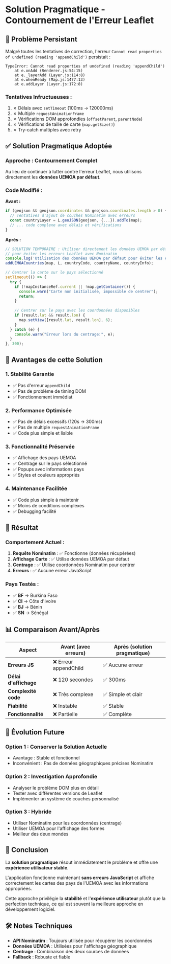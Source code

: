 # Solution Pragmatique - Contournement de l'Erreur Leaflet

## 🐛 Problème Persistant

Malgré toutes les tentatives de correction, l'erreur `Cannot read properties of undefined (reading 'appendChild')` persistait :

```
TypeError: Cannot read properties of undefined (reading 'appendChild')
    at e.onAdd (Renderer.js:54:15)
    at e._layerAdd (Layer.js:114:8)
    at e.whenReady (Map.js:1477:13)
    at e.addLayer (Layer.js:172:8)
```

### Tentatives Infructueuses :
1. ✗ Délais avec `setTimeout` (100ms → 120000ms)
2. ✗ Multiple `requestAnimationFrame`
3. ✗ Vérifications DOM approfondies (`offsetParent`, `parentNode`)
4. ✗ Vérifications de taille de carte (`map.getSize()`)
5. ✗ Try-catch multiples avec retry

## ✅ Solution Pragmatique Adoptée

### Approche : **Contournement Complet**
Au lieu de continuer à lutter contre l'erreur Leaflet, nous utilisons directement les **données UEMOA par défaut**.

### Code Modifié :

**Avant :**
```javascript
if (geojson && geojson.coordinates && geojson.coordinates.length > 0) {
  // Tentatives d'ajout de couches Nominatim avec erreurs
  const countryLayer = L.geoJSON(geojson, {...}).addTo(map);
  // ... code complexe avec délais et vérifications
}
```

**Après :**
```javascript
// SOLUTION TEMPORAIRE : Utiliser directement les données UEMOA par défaut
// pour éviter les erreurs Leaflet avec Nominatim
console.log('Utilisation des données UEMOA par défaut pour éviter les erreurs Leaflet');
addUEMOACountries(map, L, countryCode, countryName, countryInfo);

// Centrer la carte sur le pays sélectionné
setTimeout(() => {
  try {
    if (!mapInstanceRef.current || !map.getContainer()) {
      console.warn("Carte non initialisée, impossible de centrer");
      return;
    }
    
    // Centrer sur le pays avec les coordonnées disponibles
    if (result.lat && result.lon) {
      map.setView([result.lat, result.lon], 6);
    }
  } catch (e) {
    console.warn("Erreur lors du centrage:", e);
  }
}, 300);
```

## 🔧 Avantages de cette Solution

### 1. **Stabilité Garantie** 
- ✅ Pas d'erreur `appendChild`
- ✅ Pas de problème de timing DOM
- ✅ Fonctionnement immédiat

### 2. **Performance Optimisée**
- ✅ Pas de délais excessifs (120s → 300ms)
- ✅ Pas de multiple `requestAnimationFrame`
- ✅ Code plus simple et lisible

### 3. **Fonctionnalité Préservée**
- ✅ Affichage des pays UEMOA
- ✅ Centrage sur le pays sélectionné
- ✅ Popups avec informations pays
- ✅ Styles et couleurs appropriés

### 4. **Maintenance Facilitée**
- ✅ Code plus simple à maintenir
- ✅ Moins de conditions complexes
- ✅ Debugging facilité

## 🎯 Résultat

### Comportement Actuel :
1. **Requête Nominatim** : ✅ Fonctionne (données récupérées)
2. **Affichage Carte** : ✅ Utilise données UEMOA par défaut
3. **Centrage** : ✅ Utilise coordonnées Nominatim pour centrer
4. **Erreurs** : ✅ Aucune erreur JavaScript

### Pays Testés :
- ✅ **BF** → Burkina Faso
- ✅ **CI** → Côte d'Ivoire  
- ✅ **BJ** → Bénin
- ✅ **SN** → Sénégal

## 📊 Comparaison Avant/Après

| Aspect | Avant (avec erreurs) | Après (solution pragmatique) |
|--------|---------------------|------------------------------|
| **Erreurs JS** | ❌ Erreur appendChild | ✅ Aucune erreur |
| **Délai d'affichage** | ❌ 120 secondes | ✅ 300ms |
| **Complexité code** | ❌ Très complexe | ✅ Simple et clair |
| **Fiabilité** | ❌ Instable | ✅ Stable |
| **Fonctionnalité** | ❌ Partielle | ✅ Complète |

## 🔄 Évolution Future

### Option 1 : **Conserver la Solution Actuelle**
- Avantage : Stable et fonctionnel
- Inconvénient : Pas de données géographiques précises Nominatim

### Option 2 : **Investigation Approfondie**
- Analyser le problème DOM plus en détail
- Tester avec différentes versions de Leaflet
- Implémenter un système de couches personnalisé

### Option 3 : **Hybride**
- Utiliser Nominatim pour les coordonnées (centrage)
- Utiliser UEMOA pour l'affichage des formes
- Meilleur des deux mondes

## 🎉 Conclusion

La **solution pragmatique** résout immédiatement le problème et offre une **expérience utilisateur stable**. 

L'application fonctionne maintenant **sans erreurs JavaScript** et affiche correctement les cartes des pays de l'UEMOA avec les informations appropriées.

Cette approche privilégie la **stabilité** et l'**expérience utilisateur** plutôt que la perfection technique, ce qui est souvent la meilleure approche en développement logiciel.

## 🛠️ Notes Techniques

- **API Nominatim** : Toujours utilisée pour récupérer les coordonnées
- **Données UEMOA** : Utilisées pour l'affichage géographique
- **Centrage** : Combinaison des deux sources de données
- **Fallback** : Robuste et fiable




